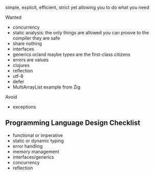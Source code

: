 
simple, explicit, efficient, strict yet allowing you to do what you need

Wanted

+ concurrency
+ static analysis: the only things are allowed you can proove to the compiler they are safe
+ share nothing
+ interfaces
+ generics or/and maybe types are the first-class citizens
+ errors are values
+ clojures
+ reflection
+ utf-8
+ defer
+ MultiArrayList example from Zig

Avoid

- exceptions

## Programming Language Design Checklist

* functional or imperative
* static or dynamic typing
* error handling
* memory management
* interfaces/generics
* concurrency
* reflection
